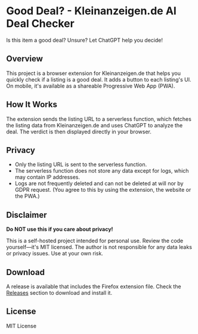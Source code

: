 # Good Deal? - Kleinanzeigen.de AI Deal Checker

Is this item a good deal? Unsure? Let ChatGPT help you decide!

## Overview

This project is a browser extension for Kleinanzeigen.de that helps you quickly check if a listing is a good deal. It adds a button to each listing's UI. On mobile, it's available as a shareable Progressive Web App (PWA).

## How It Works

The extension sends the listing URL to a serverless function, which fetches the listing data from Kleinanzeigen.de and uses ChatGPT to analyze the deal. The verdict is then displayed directly in your browser.

## Privacy

- Only the listing URL is sent to the serverless function.
- The serverless function does not store any data except for logs, which may contain IP addresses.
- Logs are not frequently deleted and can not be deleted at will nor by GDPR request. (You agree to this by using the extension, the website or the PWA.)

## Disclaimer

**Do NOT use this if you care about privacy!**

This is a self-hosted project intended for personal use. Review the code yourself—it's MIT licensed. The author is not responsible for any data leaks or privacy issues. Use at your own risk.

## Download

A release is available that includes the Firefox extension file. Check the [Releases](https://github.com/Space-Banane/good_deal/releases) section to download and install it.

## License

MIT License